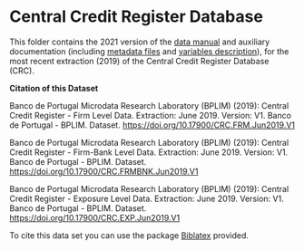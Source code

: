 # Central Credit Register Database

 This folder contains the 2021 version of the [data manual](https://github.com/BPLIM/Manuals/blob/master/Data/CRC/JUN21/manual_CRC_Internal_Jan2021.pdf) and auxiliary documentation (including [metadata files](https://github.com/BPLIM/Manuals/blob/master/Data/CRC/JUN21/aux_files/describe_dataset) and [variables description](https://github.com/BPLIM/Manuals/blob/master/Data/CRC/JUN21/aux_files/variables_description)), for the most recent extraction (2019) of the Central Credit Register Database (CRC).


**Citation of this Dataset**

Banco de Portugal Microdata Research Laboratory (BPLIM) (2019): Central Credit Register - Firm Level Data. Extraction: June 2019. Version: V1. Banco de Portugal - BPLIM. Dataset. https://doi.org/10.17900/CRC.FRM.Jun2019.V1

Banco de Portugal Microdata Research Laboratory (BPLIM) (2019): Central Credit Register - Firm-Bank Level Data. Extraction: June 2019. Version: V1. Banco de Portugal - BPLIM. Dataset. https://doi.org/10.17900/CRC.FRMBNK.Jun2019.V1

Banco de Portugal Microdata Research Laboratory (BPLIM) (2019): Central Credit Register - Exposure Level Data. Extraction: June 2019. Version: V1. Banco de Portugal - BPLIM. Dataset. https://doi.org/10.17900/CRC.EXP.Jun2019.V1


To cite this data set you can use the package [Biblatex](https://github.com/BPLIM/Manuals/blob/master/Data/CRC/JUN21/aux_files/bibtex/CCR.bib) provided. 